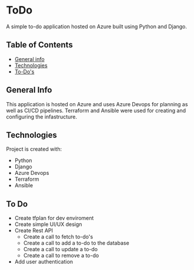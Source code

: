 # ToDo

A simple to-do application hosted on Azure built using Python and Django.

## Table of Contents
* [General info](#general-info)
* [Technologies](#technologies)
* [To-Do's](#to-do's)
<!-- * [Setup](#setup) -->

## General Info
This application is hosted on Azure and uses Azure Devops for planning as well as CI/CD pipelines.
Terraform and Ansible were used for creating and configuring the infastructure.

## Technologies
Project is created with:
* Python
* Django
* Azure Devops
* Terraform
* Ansible

## To Do
* Create tfplan for dev enviroment
* Create simple UI/UX design
* Create Rest API
  * Create a call to fetch to-do's
  * Create a call to add a to-do to the database
  * Create a call to update a to-do
  * Create a call to remove a to-do
* Add user authentication
